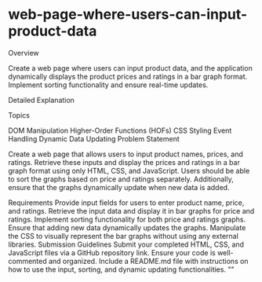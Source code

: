 # web-page-where-users-can-input-product-data
Overview

Create a web page where users can input product data, and the application dynamically displays the product prices and ratings in a bar graph format. Implement sorting functionality and ensure real-time updates.

Detailed Explanation

Topics

DOM Manipulation
Higher-Order Functions (HOFs)
CSS Styling
Event Handling
Dynamic Data Updating
Problem Statement

Create a web page that allows users to input product names, prices, and ratings. Retrieve these inputs and display the prices and ratings in a bar graph format using only HTML, CSS, and JavaScript. Users should be able to sort the graphs based on price and ratings separately. Additionally, ensure that the graphs dynamically update when new data is added.

Requirements
Provide input fields for users to enter product name, price, and ratings.
Retrieve the input data and display it in bar graphs for price and ratings.
Implement sorting functionality for both price and ratings graphs.
Ensure that adding new data dynamically updates the graphs.
Manipulate the CSS to visually represent the bar graphs without using any external libraries.
Submission Guidelines
Submit your completed HTML, CSS, and JavaScript files via a GitHub repository link.
Ensure your code is well-commented and organized.
Include a README.md file with instructions on how to use the input, sorting, and dynamic updating functionalities. ""
